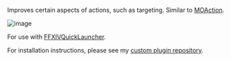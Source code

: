 Improves certain aspects of actions, such as targeting. Similar to [MOAction](https://github.com/attickdoor/MOActionPlugin).

![image](https://user-images.githubusercontent.com/12263784/146622132-604ca4ec-303d-4cb7-bc59-1acbe80b980b.png)

For use with [FFXIVQuickLauncher](https://github.com/goatcorp/FFXIVQuickLauncher).

For installation instructions, please see my [custom plugin repository](https://github.com/UnknownX7/DalamudPluginRepo).
